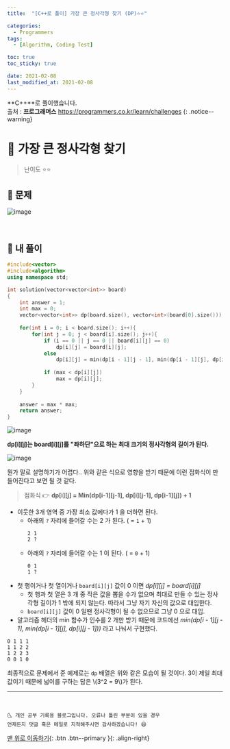 ```yaml
---
title:  "[C++로 풀이] 가장 큰 정사각형 찾기 (DP)⭐⭐" 

categories:
  - Programmers
tags:
  - [Algorithm, Coding Test]

toc: true
toc_sticky: true

date: 2021-02-08
last_modified_at: 2021-02-08
---
```

**C++**로 풀이했습니다.  
출처 : **프로그래머스** <https://programmers.co.kr/learn/challenges>
{: .notice--warning}

# 📌 가장 큰 정사각형 찾기

> 난이도 ⭐⭐

## 🚀 문제

![image](https://user-images.githubusercontent.com/42318591/107170959-04a16980-6a05-11eb-95c9-18b51c18de2b.png)


<br>

## 🚀 내 풀이 

```cpp
#include<vector>
#include<algorithm>
using namespace std;

int solution(vector<vector<int>> board)
{
    int answer = 1;
    int max = 0;
    vector<vector<int>> dp(board.size(), vector<int>(board[0].size()));
    
    for(int i = 0; i < board.size(); i++){
        for(int j = 0; j < board[i].size(); j++){
            if (i == 0 || j == 0 || board[i][j] == 0) 
                dp[i][j] = board[i][j];
            else
                dp[i][j] = min(dp[i - 1][j - 1], min(dp[i - 1][j], dp[i][j - 1])) + 1;
            
            if (max < dp[i][j]) 
                max = dp[i][j];
        }
    }
    
    answer = max * max;
    return answer;
}
```

![image](https://user-images.githubusercontent.com/42318591/107177031-30781b80-6a14-11eb-85d9-ea4cf8106114.png)

**dp[i][j]는 board[i][j]를 "좌하단"으로 하는 최대 크기의 정사각형의 길이가 된다.**

![image](https://user-images.githubusercontent.com/42318591/107178373-5eab2a80-6a17-11eb-8ee9-2aa205995dec.png)

뭔가 말로 설명하기가 어렵다.. 위와 같은 식으로 영향을 받기 때문에 이런 점화식이 만들어진다고 보면 될 것 같다. 

> 점화식 👉 **dp[i][j] = Min(dp[i-1][j-1], dp[i][j-1], dp[i-1][j]) + 1**

- 이웃한 3개 영역 중 가장 최소 값에다가 1 을 더하면 된다. 
  - 아래의 `?` 자리에 들어갈 수는 2 가 된다. ( = `1` + 1) 
    ```
    2 1
    2 ? 
    ```
  - 아래의 `?` 자리에 들어갈 수는 1 이 된다. ( = `0` + 1) 
    ```
    0 1
    1 ? 
    ```
- 첫 행이거나 첫 열이거나 `board[i][j]` 값이 0 이면 *dp[i][j] = board[i][j]*
  - 첫 행과 첫 열은 3 개 중 작은 값을 뽑을 수가 없으며 최대로 만들 수 있는 정사각형 길이가 1 밖에 되지 않는다. 따라서 그냥 자기 자신의 값으로 대입한다. 
  - `board[i][j]` 값이 0 일땐 정사각형이 될 수 없으므로 그냥 0 으로 대입.
- 알고리즘 헤더의 min 함수가 인수를 2 개만 받기 때문에 코드에선 *min(dp[i - 1][j - 1], min(dp[i - 1][j], dp[i][j - 1]))* 라고 나눠서 구현했다. 

```
0 1 1 1
1 1 2 2
1 2 2 3
0 0 1 0
```

최종적으로 문제에서 준 예제로는 `dp` 배열은 위와 같은 모습이 될 것이다. 3이 제일 최대값이기 때문에 넓이를 구하는 답은 \\(3^2 = 9\\)가 된다.

***
<br>

    🌜 개인 공부 기록용 블로그입니다. 오류나 틀린 부분이 있을 경우 
    언제든지 댓글 혹은 메일로 지적해주시면 감사하겠습니다! 😄

[맨 위로 이동하기](#){: .btn .btn--primary }{: .align-right}